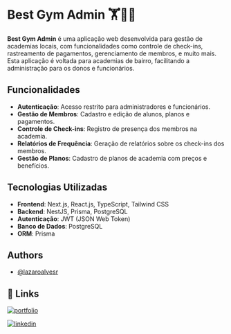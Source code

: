 # Best Gym Admin 🏋️👨‍💻

**Best Gym Admin** é uma aplicação web desenvolvida para gestão de academias locais, com funcionalidades como controle de check-ins, rastreamento de pagamentos, gerenciamento de membros, e muito mais. Esta aplicação é voltada para academias de bairro, facilitando a administração para os donos e funcionários.

## Funcionalidades

- **Autenticação**: Acesso restrito para administradores e funcionários.
- **Gestão de Membros**: Cadastro e edição de alunos, planos e pagamentos.
- **Controle de Check-ins**: Registro de presença dos membros na academia.
- **Relatórios de Frequência**: Geração de relatórios sobre os check-ins dos membros.
- **Gestão de Planos**: Cadastro de planos de academia com preços e benefícios.

## Tecnologias Utilizadas

- **Frontend**: Next.js, React.js, TypeScript, Tailwind CSS
- **Backend**: NestJS, Prisma, PostgreSQL
- **Autenticação**: JWT (JSON Web Token)
- **Banco de Dados**: PostgreSQL
- **ORM**: Prisma

## Authors

- [@lazaroalvesr](https://github.com/lazaroalvesr)

## 🔗 Links

[![portfolio](https://img.shields.io/badge/my_portfolio-000?style=for-the-badge&logo=ko-fi&logoColor=white)](https://www.lazaroalvesr.com/)

[![linkedin](https://img.shields.io/badge/linkedin-0A66C2?style=for-the-badge&logo=linkedin&logoColor=white)](https://www.linkedin.com/in/l%C3%A1zaro-alves-r/)
